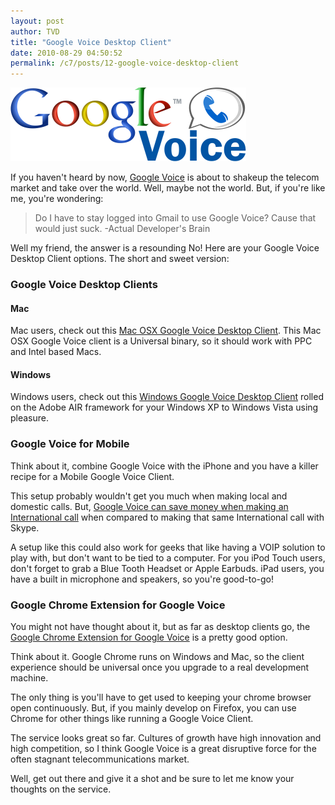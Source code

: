 ```yaml
---
layout: post
author: TVD
title: "Google Voice Desktop Client"
date: 2010-08-29 04:50:52
permalink: /c7/posts/12-google-voice-desktop-client
---
```


![google-voice](/c7/static/google-voice.png)

If you haven't heard by now, [Google Voice][2] is about to shakeup the telecom market and take over the world. Well, maybe not the world. But, if you're like me, you're wondering:

> Do I have to stay logged into Gmail to
> use Google Voice? Cause that would just suck. -Actual Developer's Brain

Well my friend, the answer is a resounding No! Here are your Google Voice Desktop Client options. The short and sweet version:

### Google Voice Desktop Clients

#### Mac
Mac users, check out this [Mac OSX Google Voice Desktop Client][3]. This Mac OSX Google Voice client is a Universal binary, so it should work with PPC and Intel based Macs.

#### Windows
Windows users, check out this [Windows Google Voice Desktop Client][4] rolled on the Adobe AIR framework for your Windows XP to Windows Vista using pleasure.

### Google Voice for Mobile
Think about it, combine Google Voice with the iPhone and you have a killer recipe for a Mobile Google Voice Client.

This setup probably wouldn't get you much when making local and domestic calls. But, [Google Voice can save money when making an International call][6] when compared to making that same International call with Skype. 

A setup like this could also work for geeks that like having a VOIP solution to play with, but don't want to be tied to a computer. For you iPod Touch users, don't forget to grab a Blue Tooth Headset or Apple Earbuds. iPad users, you have a built in microphone and speakers, so you're good-to-go!

### Google Chrome Extension for Google Voice
You might not have thought about it, but as far as desktop clients go, the [Google Chrome Extension for Google Voice][7] is a pretty good option.

Think about it. Google Chrome runs on Windows and Mac, so the client experience should be universal once you upgrade to a real development machine.

The only thing is you'll have to get used to keeping your chrome browser open continuously. But, if you mainly develop on Firefox, you can use Chrome for other things like running a Google Voice Client.

The service looks great so far. Cultures of growth have high innovation and high competition, so I think Google Voice is a great disruptive force for the often stagnant telecommunications market.

Well, get out there and give it a shot and be sure to let me know your thoughts on the service.



  [1]: http://twitter.com/tiandavis/statuses/22206188948
  [2]: https://techoctave.com/c7/posts/11-hello-google-voice
  [3]: http://mrgeckosmedia.com/applications/info/VoiceMac
  [4]: http://rstoeber.com/apps/Google_Voice_Utility.html
  [6]: https://techoctave.com/c7/posts/11-hello-google-voice
  [7]: https://chrome.google.com/extensions/detail/kcnhkahnjcbndmmehfkdnkjomaanaooo
